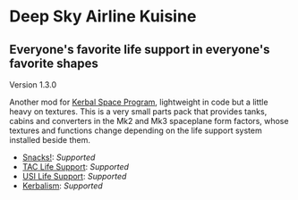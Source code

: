 # Deep Sky Airline Kuisine
## Everyone's favorite life support in everyone's favorite shapes
Version 1.3.0
  
Another mod for [Kerbal Space Program](http://www.kerbalspaceprogram.com/), lightweight in code but a little heavy on textures. This is a very small parts pack that provides tanks, cabins and converters in the Mk2 and Mk3 spaceplane form factors, whose textures and functions change depending on the life support system installed beside them.

* [Snacks!](http://forum.kerbalspaceprogram.com/index.php?/topic/149604-12-snacks-continued-v170-friendly-simplified-life-support/): _Supported_
* [TAC Life Support](http://forum.kerbalspaceprogram.com/index.php?/topic/146465-122-tac-life-support-v0129-release-26th-feb-2017/): _Supported_
* [USI Life Support](http://forum.kerbalspaceprogram.com/index.php?/topic/105202-12-usi-life-support-050/): _Supported_
* [Kerbalism](http://forum.kerbalspaceprogram.com/index.php?/topic/137227-122-kerbalism-v120/): _Supported_

